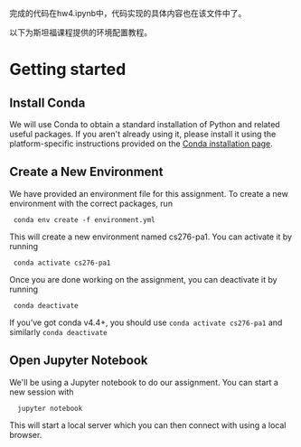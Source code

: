 完成的代码在hw4.ipynb中，代码实现的具体内容也在该文件中了。

以下为斯坦福课程提供的环境配置教程。

Getting started
===============

Install Conda
-------------
We will use Conda to obtain a standard installation of Python and related useful packages. If you aren't already using it, please install it using the platform-specific instructions provided on the [Conda installation page](https://docs.conda.io/projects/conda/en/latest/user-guide/install/index.html).

Create a New Environment
------------------------
We have provided an environment file for this assignment.
To create a new environment with the correct packages, run

     conda env create -f environment.yml


This will create a new environment named cs276-pa1. You can activate it by running

     conda activate cs276-pa1

Once you are done working on the assignment, you can deactivate it by running

     conda deactivate

If you’ve got conda v4.4+, you should use `conda activate cs276-pa1` and similarly `conda deactivate`


Open Jupyter Notebook
---------------------
We'll be using a Jupyter notebook to do our assignment. You can start a new session with

      jupyter notebook

This will start a local server which you can then connect with using a local browser.
